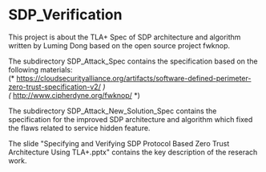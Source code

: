 # SDP_Verification

This project is about the TLA+ Spec of SDP architecture and algorithm written by Luming Dong based on the open source project fwknop.

The subdirectory  SDP_Attack_Spec  contains the specification based on the following materials:                  
(* https://cloudsecurityalliance.org/artifacts/software-defined-perimeter-zero-trust-specification-v2/  *)                                           
(* http://www.cipherdyne.org/fwknop/                                       *)


The subdirectory  SDP_Attack_New_Solution_Spec  contains the specification for the improved SDP architecture and 
algorithm which fixed the flaws related to service hidden feature.

The slide  "Specifying and Verifying SDP Protocol Based Zero Trust Architecture Using TLA+.pptx" contains the key description of the reserach work.
